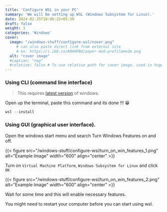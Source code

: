 ```yaml
---
title: 'Configure WSL in your PC'
summary: 'We will be setting up WSL (Windows Subsystem for Linux).'
date: 2024-02-25T10:06:22+05:30
draft: false
weight: 1
categories: 'Windows'
cover:
  image: "/windows-stuff/configure-wsl/cover.png"
     # can also paste direct link from external site
     # ex. https://i.ibb.co/K0HVPBd/paper-mod-profilemode.png
  alt: "cover image"
  #caption: "nop"
  #relative: false # To use relative path for cover image, used in hugo Page-bundles
---
```



### Using CLI (command line interface)

> This requires [latest version](https://devblogs.microsoft.com/commandline/install-wsl-with-a-single-command-now-available-in-windows-10-version-2004-and-higher/) of windows.

Open up the terminal, paste this command and its done !!! 😁

```powershell
wsl --install
```

### Using GUI (graphical user interface).

Open the windows start menu and search Turn Windows Features on and off.


{{< figure src="/windows-stuff/configure-wsl/turn_on_win_features_1.png" alt="Example Image" width="600" align="center" >}}


Turn on `Virtual Machine Platform`, `Windows Subsystem for Linux` and click `OK`

{{< figure src="/windows-stuff/configure-wsl/turn_on_win_features_2.png" alt="Example Image" width="600" align="center" >}}


Wait for some time and this will enable necessary features. 

You might need to restart your computer before you can start using wsl.